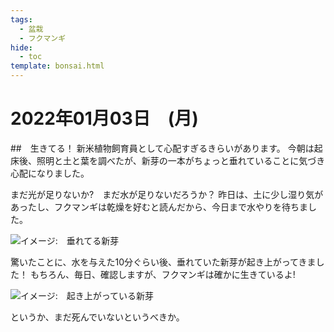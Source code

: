 ```yaml
---
tags:
  - 盆栽
  - フクマンギ
hide:
  - toc
template: bonsai.html
---
```

# 2022年01月03日　(月)

##　生きてる！
新米植物飼育員として心配すぎるきらいがあります。
今朝は起床後、照明と土と葉を調べたが、新芽の一本がちょっと垂れていることに気づき心配になりました。

まだ光が足りないか?　まだ水が足りないだろうか？
昨日は、土に少し湿り気があったし、フクマンギは乾燥を好むと読んだから、今日まで水やりを待ちました。

![イメージ:　垂れてる新芽](https://lh3.googleusercontent.com/pw/AM-JKLUIOme0czzC97p3F8AKBNAbpOJMM_k9tafGBBezhU_j6aa_2_vjVAKr8K-in1GRSD30bM8PSo5cKlwqmDpnnfWZgLd2n3LEzpgDMx4_v8vtDqqvv8P5NdUmiVOvWiSkbKSbrvzkEYQzOVJ4uM2ZaT6n=w1145-h515-no)

驚いたことに、水を与えた10分ぐらい後、垂れていた新芽が起き上がってきました！ もちろん、毎日、確認しますが、フクマンギは確かに生きているよ!

![イメージ:　起き上がっている新芽](https://lh3.googleusercontent.com/m2f5MWF6FW3kaUw4CHPxcNBkiqjfgwEQUB7IEityfKcNB1Tn0lt783_HogeH1SPm_gqSJNVX65HzYZvN6IBavAVRAkUtp1UYsHD6Szk3XCTl8RrYCHlKc8a2vLUL343sGC-bN2AtYA=w2400)

というか、まだ死んでいないというべきか。